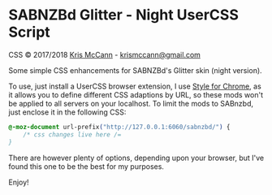 # SABNZBd Glitter - Night UserCSS Script

CSS &copy; 2017/2018 [Kris McCann](https://github.com/AJCrowley) - [krismccann@gmail.com](mailto:krismccann@gmail.com)

Some simple CSS enhancements for SABNZBd's Glitter skin (night version).

To use, just install a UserCSS browser extension, I use [Style for Chrome](https://chrome.google.com/webstore/detail/stylus/clngdbkpkpeebahjckkjfobafhncgmne), as it allows you to define different CSS adaptions by URL, so these mods won't be applied to all servers on your localhost. To limit the mods to SABnzbd, just enclose it in the following CSS:
```css
@-moz-document url-prefix("http://127.0.0.1:6060/sabnzbd/") {
	/* css changes live here /=
}
```

There are however plenty of options, depending upon your browser, but I've found this one to be the best for my purposes.

Enjoy!